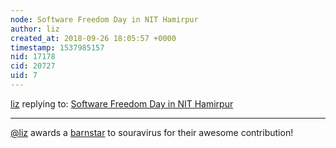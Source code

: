 ```yaml
---
node: Software Freedom Day in NIT Hamirpur
author: liz
created_at: 2018-09-26 18:05:57 +0000
timestamp: 1537985157
nid: 17178
cid: 20727
uid: 7
---
```




[liz](../profile/liz) replying to: [Software Freedom Day in NIT Hamirpur](../notes/souravirus/09-26-2018/software-freedom-day-in-nit-hamirpur)

----
[@liz](/profile/liz) awards a <a href="//publiclab.org/wiki/barnstars">barnstar</a> to souravirus for their awesome contribution!